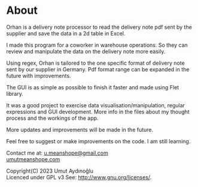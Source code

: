 # About

Orhan is a delivery note processor to read the delivery note pdf
sent by the supplier and save the data in a 2d table in Excel.

I made this program for a coworker in warehouse operations. 
So they can review and manipulate the data on the delivery note more easily.

Using regex, Orhan is tailored to the one specific format of delivery note 
sent by our supplier in Germany. Pdf format range can be expanded in the future with improvements. 

The GUI is as simple as possible to finish it faster and made using Flet library.

It was a good project to exercise data visualisation/manipulation, 
regular expressions and GUI development. More info in the files about my thought process
and the workings of the app.

More updates and improvements will be made in the future.

Feel free to suggest or make improvements on the code. I am still learning.

Contact me at: u.meanshope@gmail.com\
[umutmeanshope.com](https://www.umutmeanshope.com/)

Copyright(C) 2023 Umut Aydınoğlu\
Licenced under GPL v3
See: http://www.gnu.org/licenses/.

